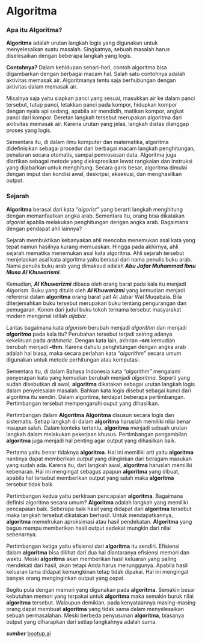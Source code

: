 # Algoritma
### Apa itu Algoritma?
**Algoritma** adalah urutan langkah logis yang digunakan untuk menyelesaikan suatu masalah. Singkatnya, sebuah masalah harus diselesaikan dengan beberapa langkah yang logis. 

**Contohnya?**
Dalam kehidupan sehari-hari, contoh algoritma bisa digambarkan dengan berbagai macam hal. Salah satu contohnya adalah aktivitas memasak air. Algoritmanya tentu saja berhubungan dengan aktivitas dalam memasak air.

Misalnya saja yaitu siapkan panci yang sesuai, masukkan air ke dalam panci tersebut, tutup panci, letakkan panci pada kompor, hidupkan kompor dengan nyala api sedang, apabila air mendidih, matikan kompor, angkat panci dari kompor. Deretan langkah tersebut merupakan algoritma dari akitivitas memasak air. Karena urutan yang jelas, langkah diatas dianggap proses yang logis.

Sementara itu, di dalam ilmu komputer dan matematika, algoritma didefinisikan sebagai prosedur dari berbagai macam langkah penghitungan, penalaran secara otomatis, sampai pemrosesan data. Algoritma juga diartikan sebagai metode yang diekspresikan lewat rangkaian dan instruksi yang dijabarkan untuk menghitung. Secara garis besar, algoritma dimulai dengan imput dan kondisi awal, deskripsi, eksekusi, dan menghasilkan output.

### Sejarah
**Algoritma** berasal dari kata *“algorist”* yang berarti langkah menghitung dengan memanfaatkan angka arab. Sementara itu, orang bisa dikatakan *algorist* apabila melakukan penghitungan dengan angka arab. Bagaimana dengan pendapat ahli lainnya?

Sejarah membuktikan kebanyakan ahli mencoba menemukan asal kata yang tepat namun hasilnya kurang memuaskan. Hingga pada akhirnya, ahli sejarah mematika menemukan asal kata algoritma. Ahli sejarah tersebut menjelaskan asal kata algoritma yaitu berasal dari nama penulis buku arab. Nama penulis buku arab yang dimaksud adalah ***Abu Jafar Muhammad Ibnu Musa Al Khuwarismi***.

Kemudian, ***Al Khuwarizmi*** dibaca oleh orang barat pada kala itu menjadi *Algorism*. Buku yang ditulis oleh ***Al Khuwarizmi*** yang kemudian menjadi referensi dalam **algoritma** orang barat yait Al Jabar Wal Muqabala. Bila diterjemahkan buku tersebut merupakan buku tentang pengurangan dan pemugaran. Konon dari judul buku tokoh ternama tersebut masyarakat modern mengenal istilah *aljabar*.

Lantas bagaimana kata *algorism* berubah menjadi *algorithm* dan menjadi ***algoritma*** pada kala itu? Perubahan tersebut terjadi seiring adanya kekeliruan pada *arithmetic*. Dengan kata lain, akhiran **–sm** kemudian berubah menjadi **–thm**. Karena dahulu penghitungan dengan angka arab adalah hal biasa, maka secara perlahan kata *“algorithm”* secara umum digunakan untuk metode perhitungan atau komputasi.

Sementara itu, di dalam Bahasa Indonesia kata *“algorithm”* mengalami penyerapan kata yang kemudian berubah menjadi *algoritma*. Seperti yang sudah disebutkan di awal, **algoritma** dikatakan sebagai urutan langkah logis dalam penyelesaian masalah. Bahkan kata logis disebut sebagai kunci dari algoritma itu sendiri. Dalam algoritma, terdapat beberapa pertimbangan. Pertimbangan tersebut mempengaruhi ouput yang dihasilkan.

Pertimbangan dalam **Algoritma**
**Algoritma** disusun secara logis dan sistematis. Setiap langkah di dalam **algoritma** haruslah memiliki nilai benar maupun salah. Dalam konteks tertentu, **algoritma** menjadi sebuah urutan langkah dalam melakukan pekerjaan khusus. Pertimbangan pengambilan **algoritma** juga menjadi hal penting agar output yang dihasilkan baik.

Pertama yaitu benar tidaknya **algoritma**. Hal ini memiliki arti yaitu **algoritma** nantinya dapat memberikan *output* yang diinginkan dari beragam masukan yang sudah ada. Karena itu, dari langkah awal, **algoritma** haruslah memiliki kebenaran. Hal ini mengingat sebagus apapun **algoritma** yang dibuat, apabila hal tersebut memberikan output yang salah maka **algoritma** tersebut tidak baik.

Pertimbangan kedua yaitu perkiraan pencapaian **algoritma**. Bagaimana definisi algoritma secara umum? **Algoritma** adalah langkah yang memiliki pencapaian baik. Seberapa baik hasil yang didapat dari **algoritma** tersebut maka langkah tersebut dikatakan berhasil. Untuk mendapatkannya, **algoritma** memelrukan aproksimasi atau hasil pendekatan. **Algoritma** yang bagus mampu memberikan hasil output sedekat mungkin dari nilai sebenarnya.

Pertimbangan ketiga yaitu efisiensi dari **algoritma** itu sendiri. Efisiensi dalam **algoritma** bisa dilihat dari dua hal diantaranya efisiensi memori dan waktu. Meski **algoritma** akan memberikan hasil keluaran yang paling mendekati dari hasil, akan tetapi Anda harus menunggunya. Apabila hasil keluaran lama didapat kemungkinan tetap tidak dipakai. Hal ini mengingat banyak orang menginginkan output yang cepat.

Begitu pula dengan memori yang digunakan pada **algoritma**. Semakin besar kebutuhan memori yang terpakai untuk **algoritma** maka semakin buruk nilai **algoritma** tersebut. Walaupun demikian, pada kenyataannya masing-masing orang dapat membuat **algoritma** yang tidak sama dalam menyelesaikan sebuah permasalahan. Meski berbeda penyusunan **algoritma**, biasanya output yang diharapkan dari setiap langkahnya adalah sama.

***sumber*** [bootup.ai](https://bootup.ai/blog/apa-itu-algoritma-pengertian-sejarah-dan-contohnya/)
